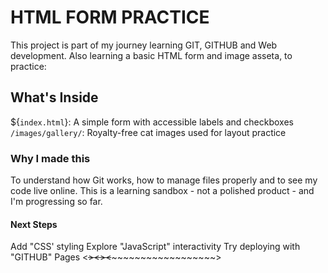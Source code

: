 # HTML FORM PRACTICE

This project is part of my journey learning GIT, GITHUB and Web development.
Also learning a basic HTML form and image asseta, to practice:

<Initializing a GIT repository>
<Adding and Commiting files>
<Pushing to GITHUB>

## What's Inside

${`index.html`}: A simple form with accessible labels and checkboxes
`/images/gallery/`: Royalty-free cat images used for layout practice

### Why I made this

To understand how Git works, how to manage files properly and to see my code live online.
This is a learning sandbox - not a polished product - and I'm progressing so far.

#### Next Steps

Add "CSS' styling
Explore "JavaScript" interactivity
Try deploying with "GITHUB" Pages
<~~~~~~~~~~~~~~~~><~~~~~~~~~~~~~~~~~~><~~~~~~~~~~~~~~~~~~~~>